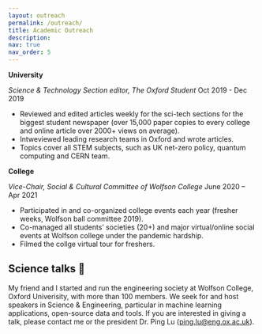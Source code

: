 ```yaml
---
layout: outreach
permalink: /outreach/
title: Academic Outreach
description: 
nav: true
nav_order: 5
---
```


**University** 

*Science & Technology Section editor, The Oxford Student* 			                                          Oct 2019 - Dec 2019
+ Reviewed and edited articles weekly for the sci-tech sections for the biggest student newspaper (over 15,000 paper copies to every college and online article over 2000+ views on average).  
+ Intweviewed leading research teams in Oxford and wrote articles. 
+ Topics cover all STEM subjects, such as UK net-zero policy, quantum computing and CERN team.

**College**

*Vice-Chair, Social & Cultural Committee of Wolfson College*	                                             June 2020 – Apr 2021 
+ Participated in and co-organized college events each year (fresher weeks, Wolfson ball committee 2019).  
+ Co-managed all students’ societies (20+) and major virtual/online social events at Wolfson college under the pandemic hardship. 
+ Filmed the collge virtual tour for freshers.  

## Science talks :wave:

My friend and I started and run the engineering society at Wolfson College, Oxford Univerisity, with more than 100 members. We seek for and host speakers in Science & Engineering, particular in machine learning applications, open-source data and tools. If you are interested in giving a talk, please contact me or the president Dr. Ping Lu (ping.lu@eng.ox.ac.uk). 


